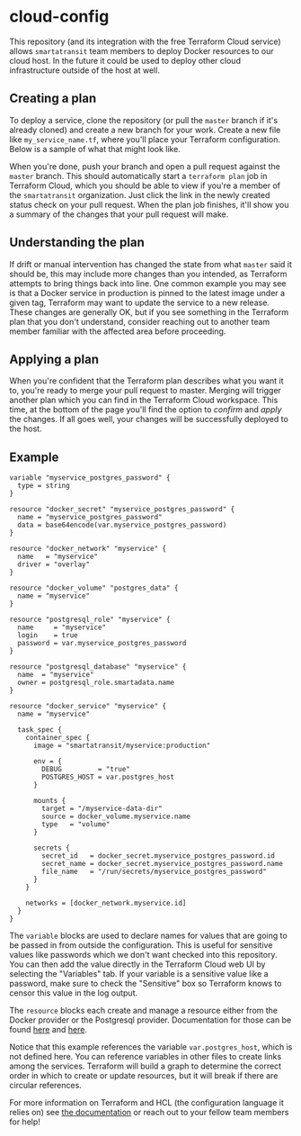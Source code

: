 # cloud-config
This repository (and its integration with the free Terraform Cloud service) allows `smartatransit` team members to deploy Docker resources to our cloud host. In the future it could be used to deploy other cloud infrastructure outside of the host at well.

## Creating a plan
To deploy a service, clone the repository (or pull the `master` branch if it's already cloned) and create a new branch for your work. Create a new file like `my_service_name.tf`, where you'll place your Terraform configuration. Below is a sample of what that might look like.

When you're done, push your branch and open a pull request against the `master` branch. This should automatically start a `terraform plan` job in Terraform Cloud, which you should be able to view if you're a member of the `smartatransit` organization. Just click the link in the newly created status check on your pull request. When the plan job finishes, it'll show you a summary of the changes that your pull request will make.

## Understanding the plan
If drift or manual intervention has changed the state from what `master` said it should be, this may include more changes than you intended, as Terraform attempts to bring things back into line. One common example you may see is that a Docker service in production is pinned to the latest image under a given tag, Terraform may want to update the service to a new release. These changes are generally OK, but if you see something in the Terraform plan that you don't understand, consider reaching out to another team member familiar with the affected area before proceeding.

## Applying a plan
When you're confident that the Terraform plan describes what you want it to, you're ready to merge your pull request to master. Merging will trigger another plan which you can find in the Terraform Cloud workspace. This time, at the bottom of the page you'll find the option to _confirm_ and _apply_ the changes. If all goes well, your changes will be  successfully deployed to the host.

## Example

```hcl
variable "myservice_postgres_password" {
  type = string
}

resource "docker_secret" "myservice_postgres_password" {
  name = "myservice_postgres_password"
  data = base64encode(var.myservice_postgres_password)
}

resource "docker_network" "myservice" {
  name   = "myservice"
  driver = "overlay"
}

resource "docker_volume" "postgres_data" {
  name = "myservice"
}

resource "postgresql_role" "myservice" {
  name     = "myservice"
  login    = true
  password = var.myservice_postgres_password
}

resource "postgresql_database" "myservice" {
  name  = "myservice"
  owner = postgresql_role.smartadata.name
}

resource "docker_service" "myservice" {
  name = "myservice"

  task_spec {
    container_spec {
      image = "smartatransit/myservice:production"

      env = {
        DEBUG         = "true"
        POSTGRES_HOST = var.postgres_host
      }

      mounts {
        target = "/myservice-data-dir"
        source = docker_volume.myservice.name
        type   = "volume"
      }

      secrets {
        secret_id   = docker_secret.myservice_postgres_password.id
        secret_name = docker_secret.myservice_postgres_password.name
        file_name   = "/run/secrets/myservice_postgres_password"
      }
    }

    networks = [docker_network.myservice.id]
  }
}
```

The `variable` blocks are used to declare names for values that are going to be passed in from outside the configuration. This is useful for sensitive values like passwords which we don't want checked into this repository. You can then add the value directly in the Terraform Cloud web UI by selecting the "Variables" tab. If your variable is a sensitive value like a password, make sure to check the "Sensitive" box so Terraform knows to censor this value in the log output.

The `resource` blocks each create and manage a resource either from the Docker provider or the Postgresql provider. Documentation for those can be found [here](https://www.terraform.io/docs/providers/docker/) and [here](https://www.terraform.io/docs/providers/postgresql/).

Notice that this example references the variable `var.postgres_host`, which is not defined here. You can reference variables in other files to create links among the services. Terraform will build a graph to determine the correct order in which to create or update resources, but it will break if there are circular references.

For more information on Terraform and HCL (the configuration language it relies on) see [the documentation](https://www.terraform.io/intro/index.html) or reach out to your fellow team members for help!
